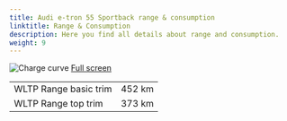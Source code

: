 ```yaml
---
title: Audi e-tron 55 Sportback range & consumption
linktitle: Range & Consumption
description: Here you find all details about range and consumption.
weight: 9
---
```

<!-- markdownlint-disable MD033 -->
![Charge curve](../range.svg  "Range information")
[Full screen](../range.svg)

| |  |
|----|-----|
| WLTP Range basic trim | 452 km|
| WLTP Range top trim | 373 km|
